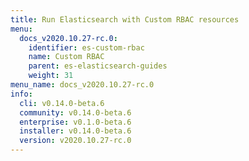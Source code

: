 ```yaml
---
title: Run Elasticsearch with Custom RBAC resources
menu:
  docs_v2020.10.27-rc.0:
    identifier: es-custom-rbac
    name: Custom RBAC
    parent: es-elasticsearch-guides
    weight: 31
menu_name: docs_v2020.10.27-rc.0
info:
  cli: v0.14.0-beta.6
  community: v0.14.0-beta.6
  enterprise: v0.1.0-beta.6
  installer: v0.14.0-beta.6
  version: v2020.10.27-rc.0
---
```


